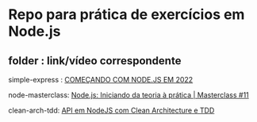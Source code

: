 # Repo para prática de exercícios em Node.js
## folder : link/vídeo correspondente
simple-express : [COMEÇANDO COM NODE.JS EM 2022](https://www.youtube.com/watch?v=fm4_EuCsQwg)

node-masterclass: [Node.js: Iniciando da teoria à prática | Masterclass #11](https://www.youtube.com/watch?v=DiXbJL3iWVs)

clean-arch-tdd: [API em NodeJS com Clean Architecture e TDD](https://www.youtube.com/watch?v=vV1wQ6GFH0A)